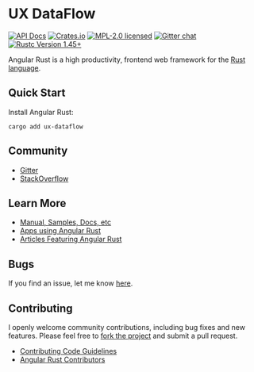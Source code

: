 # UX DataFlow

[![API Docs][docrs-badge]][docrs-url]
[![Crates.io][crates-badge]][crates-url]
[![MPL-2.0 licensed][license-badge]][license-url]
[![Gitter chat][gitter-badge]][gitter-url]
[![Rustc Version 1.45+][rust-badge]][rust-url]

[docrs-badge]: https://img.shields.io/docsrs/ux-dataflow?style=flat-square
[docrs-url]: https://docs.rs/ux-dataflow/
[crates-badge]: https://img.shields.io/crates/v/ux-dataflow.svg?style=flat-square
[crates-url]: https://crates.io/crates/ux-dataflow
[license-badge]: https://img.shields.io/badge/license-MPL--2.0-blue.svg?style=flat-square
[license-url]: https://github.com/angular-rust/ux-dataflow/blob/master/LICENSE
[gitter-badge]: https://img.shields.io/gitter/room/angular_rust/angular_rust.svg?style=flat-square
[gitter-url]: https://gitter.im/angular_rust/angular_rust
[rust-badge]: https://img.shields.io/badge/rustc-1.45-lightgrey.svg?style=flat-square
[rust-url]: https://blog.rust-lang.org/2020/07/16/Rust-1.45.0.html

Angular Rust is a high productivity, frontend web framework for the [Rust language](https://www.rust-lang.org/).

## Quick Start

Install Angular Rust:

	cargo add ux-dataflow

## Community

* [Gitter](https://gitter.im/angular_rust/community)
* [StackOverflow](https://stackoverflow.com/questions/tagged/angular-rust)


## Learn More

* [Manual, Samples, Docs, etc](https://angular-rust.github.io/)
* [Apps using Angular Rust](https://github.com/angular-rust/ux-dataflow/wiki/Apps-in-the-Wild)
* [Articles Featuring Angular Rust](https://github.com/angular-rust/ux-dataflow/wiki/Articles)

## Bugs ##
If you find an issue, let me know [here](https://github.com/angular-rust/ux-dataflow/issues/new).

## Contributing
I openly welcome community contributions, including bug fixes and new features. Please feel free to [fork the project](https://github.com/angular-rust/ux-dataflow/fork) and submit a pull request.

* [Contributing Code Guidelines](https://github.com/angular-rust/ux-dataflow/blob/main/CONTRIBUTING.md)
* [Angular Rust Contributors](https://github.com/angular-rust/ux-dataflow/graphs/contributors)
